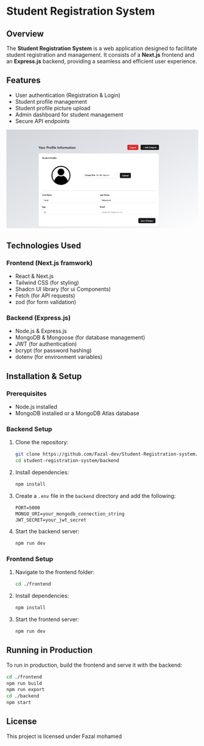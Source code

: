 # Student Registration System

## Overview

The **Student Registration System** is a web application designed to facilitate student registration and management. It consists of a **Next.js** frontend and an **Express.js** backend, providing a seamless and efficient user experience.

## Features

- User authentication (Registration & Login)
- Student profile management
- Student profile picture upload
- Admin dashboard for student management
- Secure API endpoints

![Profile of student](assets/studenProfile.png)

## Technologies Used

### Frontend (Next.js framwork)

- React & Next.js
- Tailwind CSS (for styling)
- Shadcn UI library (for ui Components)
- Fetch (for API requests)
- zod (for form validation)

### Backend (Express.js)

- Node.js & Express.js
- MongoDB & Mongoose (for database management)
- JWT (for authentication)
- bcrypt (for password hashing)
- dotenv (for environment variables)

## Installation & Setup

### Prerequisites

- Node.js installed
- MongoDB installed or a MongoDB Atlas database

### Backend Setup

1. Clone the repository:
   ```sh
   git clone https://github.com/Fazal-dev/Student-Registration-system.git
   cd student-registration-system/backend
   ```
2. Install dependencies:
   ```sh
   npm install
   ```
3. Create a `.env` file in the `backend` directory and add the following:
   ```env
   PORT=5000
   MONGO_URI=your_mongodb_connection_string
   JWT_SECRET=your_jwt_secret
   ```
4. Start the backend server:
   ```sh
   npm run dev
   ```

### Frontend Setup

1. Navigate to the frontend folder:
   ```sh
   cd ./frontend
   ```
2. Install dependencies:
   ```sh
   npm install
   ```
3. Start the frontend server:
   ```sh
   npm run dev
   ```

## Running in Production

To run in production, build the frontend and serve it with the backend:

```sh
cd ./frontend
npm run build
npm run export
cd ./backend
npm start
```

## License

This project is licensed under Fazal mohamed
